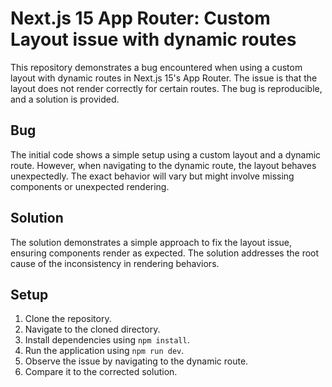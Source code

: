# Next.js 15 App Router: Custom Layout issue with dynamic routes

This repository demonstrates a bug encountered when using a custom layout with dynamic routes in Next.js 15's App Router.  The issue is that the layout does not render correctly for certain routes.  The bug is reproducible, and a solution is provided.

## Bug

The initial code shows a simple setup using a custom layout and a dynamic route.  However, when navigating to the dynamic route, the layout behaves unexpectedly.  The exact behavior will vary but might involve missing components or unexpected rendering.

## Solution

The solution demonstrates a simple approach to fix the layout issue, ensuring components render as expected.  The solution addresses the root cause of the inconsistency in rendering behaviors.

## Setup

1. Clone the repository.
2. Navigate to the cloned directory.
3. Install dependencies using `npm install`.
4. Run the application using `npm run dev`.
5. Observe the issue by navigating to the dynamic route. 
6. Compare it to the corrected solution.
